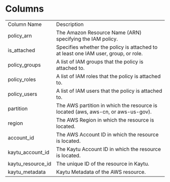 # Columns  

<table>
	<tr><td>Column Name</td><td>Description</td></tr>
	<tr><td>policy_arn</td><td>The Amazon Resource Name (ARN) specifying the IAM policy.</td></tr>
	<tr><td>is_attached</td><td>Specifies whether the policy is attached to at least one IAM user, group, or role.</td></tr>
	<tr><td>policy_groups</td><td>A list of IAM groups that the policy is attached to.</td></tr>
	<tr><td>policy_roles</td><td>A list of IAM roles that the policy is attached to.</td></tr>
	<tr><td>policy_users</td><td>A list of IAM users that the policy is attached to.</td></tr>
	<tr><td>partition</td><td>The AWS partition in which the resource is located (aws, aws-cn, or aws-us-gov).</td></tr>
	<tr><td>region</td><td>The AWS Region in which the resource is located.</td></tr>
	<tr><td>account_id</td><td>The AWS Account ID in which the resource is located.</td></tr>
	<tr><td>kaytu_account_id</td><td>The Kaytu Account ID in which the resource is located.</td></tr>
	<tr><td>kaytu_resource_id</td><td>The unique ID of the resource in Kaytu.</td></tr>
	<tr><td>kaytu_metadata</td><td>Kaytu Metadata of the AWS resource.</td></tr>
</table>